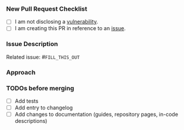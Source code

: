 ### New Pull Request Checklist
<!--
    Please check the following boxes [x] before submitting your issue.
    Click the "Preview" tab for better readability.
    Thanks for contributing to Parse Platform!
-->

- [ ] I am not disclosing a [vulnerability](https://github.com/parse-community/Parse-Swift/security/policy).
- [ ] I am creating this PR in reference to an [issue](https://github.com/parse-community/Parse-Swift/issues?q=is%3Aissue).

### Issue Description
<!-- Add a brief description of the issue this PR solves. -->

Related issue: #`FILL_THIS_OUT`

### Approach
<!-- Add a description of the approach in this PR. -->

### TODOs before merging
<!--
    Add TODOs that need to be completed before merging this PR.
    Delete TODOs that do not apply to this PR.
-->

- [ ] Add tests
- [ ] Add entry to changelog
- [ ] Add changes to documentation (guides, repository pages, in-code descriptions)